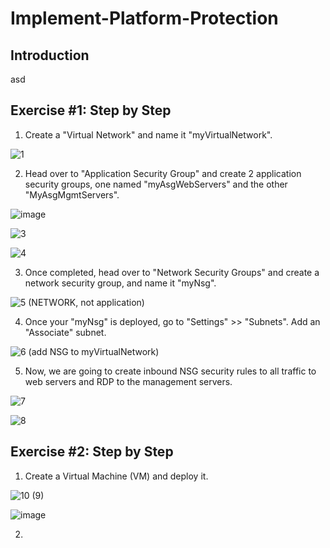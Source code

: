 # Implement-Platform-Protection
Introduction
- 
asd

Exercise #1: Step by Step
-
1) Create a "Virtual Network" and name it "myVirtualNetwork".

![1](https://github.com/bmpwrr/Implement-Platform-Protection/assets/144153997/16a6de1e-e8d4-412f-ab20-4d390c447fbc)


2) Head over to "Application Security Group" and create 2 application security groups, one named "myAsgWebServers" and the other "MyAsgMgmtServers".

![image](https://github.com/bmpwrr/Implement-Platform-Protection/assets/144153997/1f292f17-04b8-4f2e-bc01-804894d867b8)


![3](https://github.com/bmpwrr/Implement-Platform-Protection/assets/144153997/0ec6c0cf-37c2-4947-80fc-8f30c98c82b5)


![4](https://github.com/bmpwrr/Implement-Platform-Protection/assets/144153997/c13bb508-b566-471f-826a-cba3689bd025)


3) Once completed, head over to "Network Security Groups" and create a network security group, and name it "myNsg".

![5 (NETWORK, not application)](https://github.com/bmpwrr/Implement-Platform-Protection/assets/144153997/107ab6ca-65b6-45f5-af65-05c9651d9faf)


4) Once your "myNsg" is deployed, go to "Settings" >> "Subnets". Add an "Associate" subnet.

![6 (add NSG to myVirtualNetwork)](https://github.com/bmpwrr/Implement-Platform-Protection/assets/144153997/181376fd-434d-4f60-8e4a-22b70550da8e)


5) Now, we are going to create inbound NSG security rules to all traffic to web servers and RDP to the management servers.

![7](https://github.com/bmpwrr/Implement-Platform-Protection/assets/144153997/5ba09c13-7519-448d-8be3-c32fdb0d601e)

![8](https://github.com/bmpwrr/Implement-Platform-Protection/assets/144153997/84a8a15b-0b9f-411c-9ba0-af6f0d230898)

Exercise #2: Step by Step
- 
1) Create a Virtual Machine (VM) and deploy it.

![10 (9)](https://github.com/bmpwrr/Implement-Platform-Protection/assets/144153997/44804187-c81f-41b2-bc67-b2ef6241d571)


![image](https://github.com/bmpwrr/Implement-Platform-Protection/assets/144153997/e6c2027f-6466-4f67-8007-bd0ba6b01e04)


2) 
